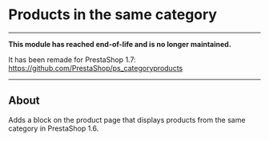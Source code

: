 # Products in the same category

---

**This module has reached end-of-life and is no longer maintained.**

It has been remade for PrestaShop 1.7: https://github.com/PrestaShop/ps_categoryproducts

---

## About

Adds a block on the product page that displays products from the same category in PrestaShop 1.6.
